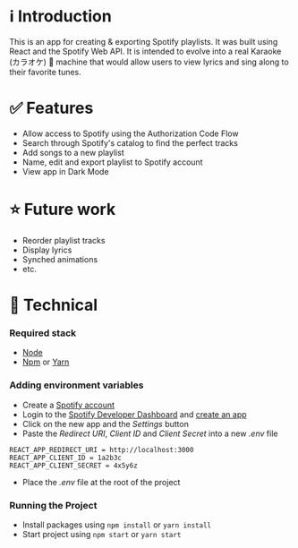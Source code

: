# ℹ️ Introduction

This is an app for creating & exporting Spotify playlists. It was built using React and the Spotify Web API. It is intended to evolve into a real Karaoke (カラオケ) 🎤 machine that would allow users to view lyrics and sing along to their favorite tunes.

# ✅ Features

- Allow access to Spotify using the Authorization Code Flow
- Search through Spotify's catalog to find the perfect tracks
- Add songs to a new playlist
- Name, edit and export playlist to Spotify account
- View app in Dark Mode

# ⭐️ Future work

- Reorder playlist tracks
- Display lyrics
- Synched animations
- etc.

# 💾 Technical

### Required stack

- [Node](https://docs.npmjs.com/downloading-and-installing-node-js-and-npm)
- [Npm](https://docs.npmjs.com/downloading-and-installing-node-js-and-npm) or [Yarn](https://classic.yarnpkg.com/lang/en/docs/install/#mac-stable)

### Adding environment variables

- Create a [Spotify account](https://www.spotify.com/us/signup)
- Login to the [Spotify Developer Dashboard](https://developer.spotify.com/dashboard) and [create an app](https://developer.spotify.com/documentation/web-api/tutorials/getting-started#create-an-app)
- Click on the new app and the _Settings_ button
- Paste the _Redirect URI_, _Client ID_ and _Client Secret_ into a new _.env_ file

```
REACT_APP_REDIRECT_URI = http://localhost:3000
REACT_APP_CLIENT_ID = 1a2b3c
REACT_APP_CLIENT_SECRET = 4x5y6z
```

- Place the _.env_ file at the root of the project

### Running the Project

- Install packages using `npm install` or `yarn install`
- Start project using `npm start` or `yarn start`
